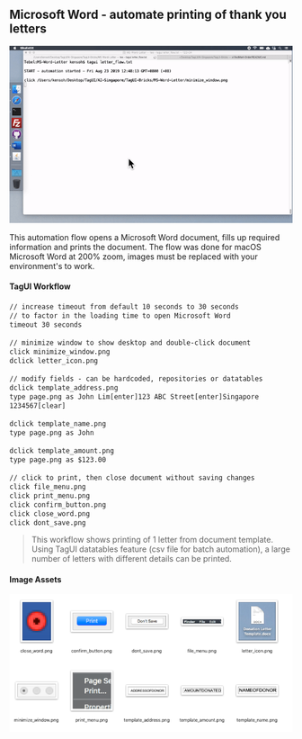 ## Microsoft Word - automate printing of thank you letters

![letter_flow.gif](https://raw.githubusercontent.com/aimakerspace/TagUI-Bricks/master/MS-Word-Letter/letter_flow.gif)

This automation flow opens a Microsoft Word document, fills up required information and prints the document. The flow was done for macOS Microsoft Word at 200% zoom, images must be replaced with your environment's to work.

#### TagUI Workflow

```
// increase timeout from default 10 seconds to 30 seconds
// to factor in the loading time to open Microsoft Word
timeout 30 seconds

// minimize window to show desktop and double-click document
click minimize_window.png
dclick letter_icon.png

// modify fields - can be hardcoded, repositories or datatables
dclick template_address.png
type page.png as John Lim[enter]123 ABC Street[enter]Singapore 1234567[clear]

dclick template_name.png
type page.png as John

dclick template_amount.png
type page.png as $123.00

// click to print, then close document without saving changes
click file_menu.png
click print_menu.png
click confirm_button.png
click close_word.png
click dont_save.png
```

>This workflow shows printing of 1 letter from document template. Using TagUI datatables feature (csv file for batch automation), a large number of letters with different details can be printed.

#### Image Assets

![letter_flow.gif](https://raw.githubusercontent.com/aimakerspace/TagUI-Bricks/master/MS-Word-Letter/letter_flow.png)
